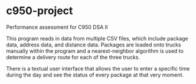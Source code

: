 # c950-project
 Performance assessment for C950 DSA II

This program reads in data from multiple CSV files, which include package data, address data, and distance data. Packages are loaded onto trucks manually within the program and a nearest-neighbor algorithm is used to determine a delivery route for each of the three trucks.

There is a textual user interface that allows the user to enter a specific time during the day and see the status of every package at that very moment.